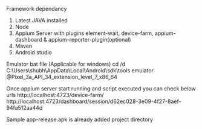 Framework dependancy
1. Latest JAVA installed
2. Node
3. Appium Server with plugins element-wait, device-farm, appium-dashboard & appium-reporter-plugin(optional)
4. Maven
5. Android studio

Emulator bat file (Applicable for windows)
cd /d C:\Users\shubh\AppData\Local\Android\sdk\tools
 emulator @Pixel_3a_API_34_extension_level_7_x86_64

Once appium server start running and script executed you can check below urls 
http://localhost:4723/device-farm/
http://localhost:4723/dashboard/session/d62ec028-3e09-4f27-8aef-94fa512aa44d

Sample app-release.apk is already added project directory
